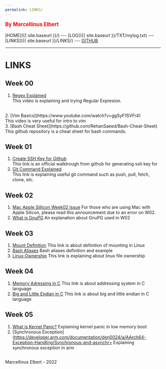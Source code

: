```yaml
---
permalink: LINKS/
---
```

<span style="color:red; font-weight:bold; font-size:larger;">By Marcellinus Elbert</span>
<br><br>
[HOME]({{ site.baseurl }}/) ---
[LOG]({{ site.baseurl }}/TXT/mylog.txt) ---
[LINKS]({{ site.baseurl }}/LINKS/) ---
[GITHUB](https://github.com/marcellinuselbert)
<br>
<hr>

# LINKS
## Week 00
1. [Regex Explained](https://www.youtube.com/watch?v=rhzKDrUiJVk)<br>
   This video is explaining and trying Regular Expresion.
<br>
2. [Vim Basics](https://www.youtube.com/watch?v=ggSyF1SVFr4)<br>
   This video is very useful for intro to vim
<br>
3. [Bash Cheat Sheet](https://github.com/RehanSaeed/Bash-Cheat-Sheet)<br>
   This github repository is a cheat sheet for bash commands.

## Week 01
1. [Create SSH Key for Github](https://docs.github.com/en/authentication/connecting-to-github-with-ssh/generating-a-new-ssh-key-and-adding-it-to-the-ssh-agent)<br>
	This link is an official walktrough from github for generating ssh key for<br>
2. [Git Command Explained](https://medium.com/mindorks/what-is-git-commit-push-pull-log-aliases-fetch-config-clone-56bc52a3601c)<br>
	This link is explaining useful git command such as push, pull, fetch, clone, etc.

## Week 02
1. [Mac Apple Sillicon Week02 Issue](https://scele.cs.ui.ac.id/mod/forum/discuss.php?d=38853)
	For those who are using Mac with Apple Silicon, please read this announcement due to an error on W02.
2. [What is GnuPG](https://medium.com/kode-dan-kodean/belajar-memakai-gnu-privacy-guard-gnupg-gpg-3944e19dba91)
	An explanation about GnuPG used in W02

## Week 03
1. [Mount Definition](https://unix.stackexchange.com/questions/3192/what-is-meant-by-mounting-a-device-in-linux)
	This link is about definition of mounting in Linux
2. [Bash Aliases](https://tldp.org/LDP/abs/html/aliases.html#:~:text=A%20Bash%20alias%20is%20essentially,a%20ls%20%2Dl%20%7C%20more.)
	Bash aliases definition and example
3. [Linux Ownership](https://www.javatpoint.com/linux-file-ownership)
	This link is explaining about linux file ownership

## Week 04 
1. [Memory Adressing in C](https://www.w3schools.com/c/c_memory_address.php#:~:text=When%20a%20variable%20is%20created,stored%20in%20this%20memory%20address.)
	This link is about addressing system in C language
2. [Big and Little Endian in C](https://embetronicx.com/tutorials/p_language/c/little-endian-and-big-endian/)
	This link is about big and little endian in C language

## Week 05
1. [What is Kernel Panic?](https://www.techtarget.com/searchdatacenter/definition/kernel-panic)
        Explaining kernel panic in low memory boot
2. [Synchronous Exception](https://developer.arm.com/documentation/den0024/a/AArch64-Exception-Handling/Synchronous-and-asynchr>
        Explaining synchronous exception in arm	

##
Marcellinus Elbert - 2022
